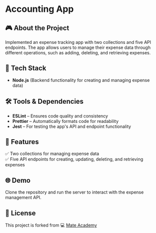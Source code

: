# Accounting App

## 🎮 About the Project
Implemented an expense tracking app with two collections and five API endpoints. The app allows users to manage their expense data through different operations, such as adding, deleting, and retrieving expenses.

## 🚀 Tech Stack
- **Node.js** (Backend functionality for creating and managing expense data)

## 🛠️ Tools & Dependencies
- **ESLint** – Ensures code quality and consistency  
- **Prettier** – Automatically formats code for readability  
- **Jest** – For testing the app's API and endpoint functionality  

## 📌 Features
✅ Two collections for managing expense data  
✅ Five API endpoints for creating, updating, deleting, and retrieving expenses  

## 🌐 Demo
Clone the repository and run the server to interact with the expense management API.

## 📜 License
This project is forked from 💻 [Mate Academy](https://github.com/mate-academy/node_accounting-app-v2)
